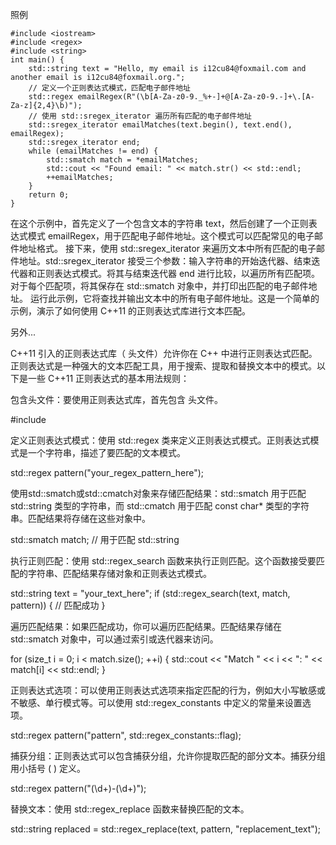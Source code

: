 照例
```
#include <iostream>
#include <regex>
#include <string>
int main() {
    std::string text = "Hello, my email is i12cu84@foxmail.com and another email is i12cu84@foxmail.org.";
    // 定义一个正则表达式模式，匹配电子邮件地址
    std::regex emailRegex(R"(\b[A-Za-z0-9._%+-]+@[A-Za-z0-9.-]+\.[A-Za-z]{2,4}\b)");
    // 使用 std::sregex_iterator 遍历所有匹配的电子邮件地址
    std::sregex_iterator emailMatches(text.begin(), text.end(), emailRegex);
    std::sregex_iterator end;
    while (emailMatches != end) {
        std::smatch match = *emailMatches;
        std::cout << "Found email: " << match.str() << std::endl;
        ++emailMatches;
    }
    return 0;
}
```

在这个示例中，首先定义了一个包含文本的字符串 text，然后创建了一个正则表达式模式 emailRegex，用于匹配电子邮件地址。这个模式可以匹配常见的电子邮件地址格式。
接下来，使用 std::sregex_iterator 来遍历文本中所有匹配的电子邮件地址。std::sregex_iterator 接受三个参数：输入字符串的开始迭代器、结束迭代器和正则表达式模式。将其与结束迭代器 end 进行比较，以遍历所有匹配项。
对于每个匹配项，将其保存在 std::smatch 对象中，并打印出匹配的电子邮件地址。
运行此示例，它将查找并输出文本中的所有电子邮件地址。这是一个简单的示例，演示了如何使用 C++11 的正则表达式库进行文本匹配。



另外...


C++11 引入的正则表达式库（<regex> 头文件）允许你在 C++ 中进行正则表达式匹配。正则表达式是一种强大的文本匹配工具，用于搜索、提取和替换文本中的模式。以下是一些 C++11 正则表达式的基本用法规则：

包含头文件：要使用正则表达式库，首先包含 <regex> 头文件。

#include <regex>

定义正则表达式模式：使用 std::regex 类来定义正则表达式模式。正则表达式模式是一个字符串，描述了要匹配的文本模式。

std::regex pattern("your_regex_pattern_here");

使用std::smatch或std::cmatch对象来存储匹配结果：std::smatch 用于匹配 std::string 类型的字符串，而 std::cmatch 用于匹配 const char* 类型的字符串。匹配结果将存储在这些对象中。

std::smatch match; // 用于匹配 std::string

执行正则匹配：使用 std::regex_search 函数来执行正则匹配。这个函数接受要匹配的字符串、匹配结果存储对象和正则表达式模式。

std::string text = "your_text_here";
if (std::regex_search(text, match, pattern)) {
    // 匹配成功
}

遍历匹配结果：如果匹配成功，你可以遍历匹配结果。匹配结果存储在 std::smatch 对象中，可以通过索引或迭代器来访问。

for (size_t i = 0; i < match.size(); ++i) {
    std::cout << "Match " << i << ": " << match[i] << std::endl;
}

正则表达式选项：可以使用正则表达式选项来指定匹配的行为，例如大小写敏感或不敏感、单行模式等。可以使用 std::regex_constants 中定义的常量来设置选项。

std::regex pattern("pattern", std::regex_constants::flag);

捕获分组：正则表达式可以包含捕获分组，允许你提取匹配的部分文本。捕获分组用小括号 ( ) 定义。

std::regex pattern("(\\d+)-(\\d+)");

替换文本：使用 std::regex_replace 函数来替换匹配的文本。

std::string replaced = std::regex_replace(text, pattern, "replacement_text");
